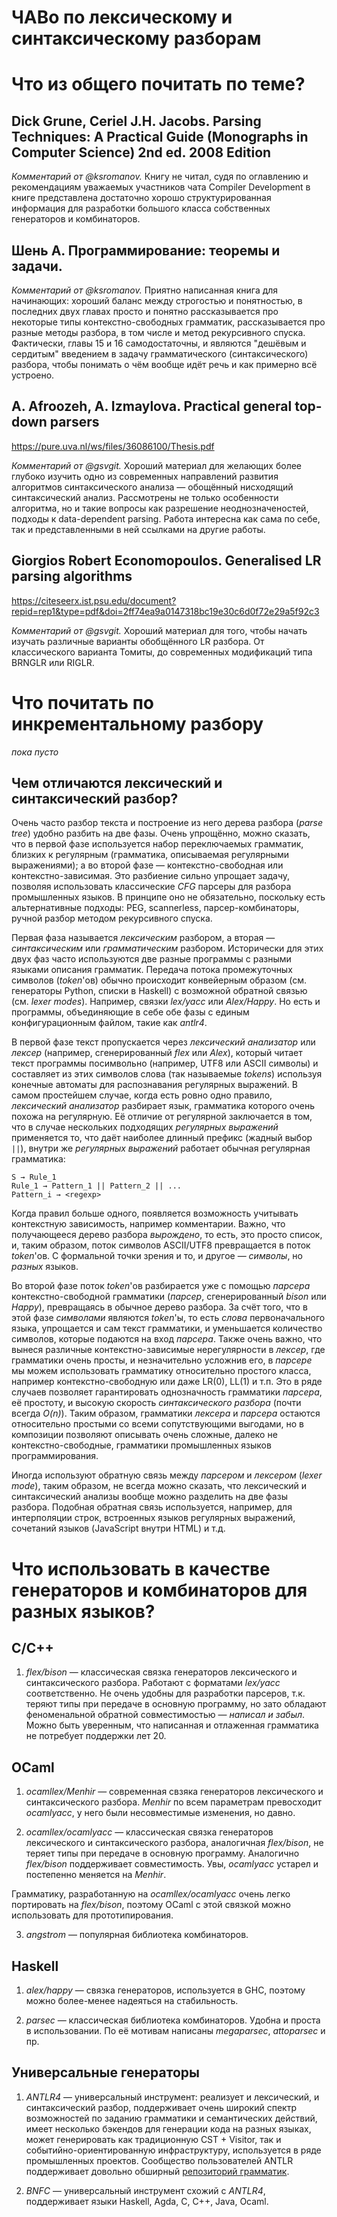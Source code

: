 # ЧАВо по лексическому и синтаксическому разборам

# Что из общего почитать по теме?

##  Dick Grune, Ceriel J.H. Jacobs. Parsing Techniques: A Practical Guide (Monographs in Computer Science) 2nd ed. 2008 Edition

_Комментарий от @ksromanov._ Книгу не читал, судя по оглавлению и рекомендациям
уважаемых участников чата Compiler Development в книге представлена достаточно
хорошо структурированная информация для разработки большого класса собственных генераторов
и комбинаторов.

## Шень А. Программирование: теоремы и задачи.

_Комментарий от @ksromanov._ Приятно написанная книга для начинающих: хороший баланс между строгостью и понятностью,
в последних двух главах просто и понятно рассказывается про некоторые типы контекстно-свободных грамматик,
рассказывается про разные методы разбора, в том числе и метод рекурсивного спуска. Фактически, главы 15 и 16
самодостаточны, и являются "дешёвым и сердитым" введением в задачу грамматического (синтаксического) разбора, чтобы понимать
о чём вообще идёт речь и как примерно всё устроено.

## A. Afroozeh, A. Izmaylova. Practical general top-down parsers

https://pure.uva.nl/ws/files/36086100/Thesis.pdf

_Комментарий от @gsvgit._
Хороший материал для желающих более глубоко изучить одно из современных направлений развития алгоритмов синтаксического анализа — обощённый нисходящий синтаксический анализ. Рассмотрены не только особенности алгоритма, но и такие вопросы как разрешение неоднозначеностей, подходы к data-dependent parsing. Работа интересна как сама по себе, так и представленными в ней ссылками на другие работы.

## Giorgios Robert Economopoulos. Generalised LR parsing algorithms

https://citeseerx.ist.psu.edu/document?repid=rep1&type=pdf&doi=2ff74ea9a0147318bc19e30c6d0f72e29a5f92c3

_Комментарий от @gsvgit._
Хороший материал для того, чтобы начать изучать различные варианты обобщённого LR разбора. От классического варианта Томиты, до современных модификаций типа BRNGLR или RIGLR.

# Что почитать по инкрементальному разбору

_пока пусто_

## Чем отличаются лексический и синтаксический разбор?

Очень часто разбор текста и построение из него дерева разбора (_parse tree_) удобно разбить на две фазы. Очень упрощённо, можно сказать, что в первой фазе используется набор переключаемых грамматик, близких к регулярным (грамматика, описываемая регулярными выражениями); а во второй фазе — контекстно-свободная или контекстно-зависимая. Это разбиение сильно упрощает задачу, позволяя использовать классические _CFG_ парсеры для разбора промышленных языков. В принципе оно не обязательно, поскольку есть альтернативные подходы: PEG, scannerless, парсер-комбинаторы, ручной разбор методом рекурсивного спуска.

Первая фаза называется _лексическим_ разбором, а вторая — _синтаксическим_ или _грамматическим_ разбором. Исторически для этих двух фаз часто используются две разные программы с разными языками описания грамматик. Передача потока промежуточных символов (_token_'ов) обычно происходит конвейерным образом (см. генераторы Python, списки в Haskell) с возможной обратной связью (см. _lexer modes_). Например, связки *lex/yacc* или *Alex/Happy*. Но есть и программы, объединяющие в себе обе фазы с единым конфигурационным файлом, такие как *antlr4*.

В первой фазе текст пропускается через _лексический анализатор_ или _лексер_ (например, сгенерированный *flex* или *Alex*), который читает текст программы посимвольно (например, UTF8 или ASCII символы) и составляет из этих символов слова (так называемые _tokens_) используя конечные автоматы для распознавания регулярных выражений. В самом простейшем случае, когда есть ровно одно правило, _лексический анализатор_ разбирает язык, грамматика которого очень похожа на регулярную. Её отличие от регулярной заключается в том, что в случае нескольких подходящих _регулярных выражений_ применяется то, что даёт наиболее длинный префикс (жадный выбор `||`), внутри же _регулярных выражений_ работает обычная регулярная грамматика:

```
S → Rule_1
Rule_1 → Pattern_1 || Pattern_2 || ...
Pattern_i → <regexp>
```

Когда правил больше одного, появляется возможность учитывать контекстную зависимость, например комментарии. Важно, что получающееся дерево разбора *вырождено*, то есть, это просто список, и, таким образом, поток символов ASCII/UTF8 превращается в поток _token_'ов. С формальной точки зрения и то, и другое — _символы_, но _разных_ языков.

Во второй фазе поток _token_'ов разбирается уже с помощью _парсера_ контекстно-свободной грамматики (_парсер_, сгенерированный *bison* или *Happy*), превращаясь в обычное дерево разбора. За счёт того, что в этой фазе _символами_ являются _token_'ы, то есть _слова_ первоначального языка, упрощается и сам текст грамматики, и уменьшается количество символов, которые подаются на вход _парсера_. Также очень важно, что вынеся различные контекстно-зависимые нерегулярности в _лексер_, где грамматики очень просты, и незначительно усложнив его, в _парсере_ мы можем использовать грамматику относительно простого класса, например контекстно-свободную или даже LR(0), LL(1) и т.п. Это в ряде случаев позволяет гарантировать однозначность грамматики _парсера_, её простоту, и высокую скорость _синтаксического разбора_ (почти всегда _O(n)_). Таким образом, грамматики _лексера_ и _парсера_ остаются относительно простыми со всеми сопутствующими выгодами, но в композиции позволяют описывать очень сложные, далеко не контекстно-свободные, грамматики промышленных языков программирования.

Иногда используют обратную связь между _парсером_ и _лексером_ (_lexer mode_), таким образом, не всегда можно сказать, что лексический и синтаксический анализы вообще можно разделить на две фазы разбора. Подобная обратная связь используется, например, для интерполяции строк, встроенных языков регулярных выражений, сочетаний языков (JavaScript внутри HTML) и т.д.

# Что использовать в качестве генераторов и комбинаторов для разных языков?

## C/C++

1. *flex/bison* — классическая связка генераторов лексического и синтаксического разбора.
Работают с форматами *lex/yacc* соответственно. Не очень удобны для разработки парсеров,
т.к. теряют типы при передаче в основную программу, но зато обладают феноменальной обратной
совместимостью — _написал и забыл_. Можно быть уверенным, что написанная и отлаженная грамматика не потребует
поддержки лет 20.

## OCaml

1. *ocamllex/Menhir* — современная свзяка генераторов лексического и синтаксического разбора.
*Menhir* по всем параметрам превосходит *ocamlyacc*, у него были несовместимые изменения, но давно.

2. *ocamllex/ocamlyacc* — классическая связка генераторов лексического и синтаксического разбора,
аналогичная *flex/bison*, не теряет типы при передаче в основную программу. Аналогично
*flex/bison* поддерживает совместимость. Увы, *ocamlyacc* устарел и постепенно меняется на *Menhir*.

Грамматику, разработанную на *ocamllex/ocamlyacc* очень легко портировать на *flex/bison*, поэтому
OCaml с этой связкой можно использовать для прототипирования.

3. *angstrom* — популярная библиотека комбинаторов.

## Haskell

1. *alex/happy* — связка генераторов, используется в GHC, поэтому можно более-менее надеяться
на стабильность.

2. *parsec* — классическая библиотека комбинаторов. Удобна и проста в использовании.
По её мотивам написаны *megaparsec*, *attoparsec* и пр.

## Универсальные генераторы

1. *ANTLR4* — универсальный инструмент: реализует и лексический, и синтаксический разбор, поддерживает очень широкий спектр возможностей по заданию грамматики и семантических действий, имеет несколько бэкендов для генерации кода на разных языках, может генерировать как традиционную CST + Visitor, так и событийно-ориентированную инфраструктуру, используется в ряде промышленных проектов. Сообщество пользователей ANTLR поддерживает довольно обширный [репозиторий грамматик](https://github.com/antlr/grammars-v4).

2. *BNFC* — универсальный инструмент схожий с *ANTLR4*, поддерживает языки Haskell, Agda, C, C++, Java, Ocaml.
